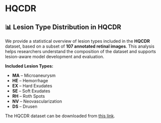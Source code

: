# HQCDR

## 📊 Lesion Type Distribution in HQCDR

We provide a statistical overview of lesion types included in the **HQCDR** dataset, based on a subset of **107 annotated retinal images**. This analysis helps researchers understand the composition of the dataset and supports lesion-aware model development and evaluation.

**Included Lesion Types:**

- **MA** – Microaneurysm  
- **HE** – Hemorrhage  
- **EX** – Hard Exudates  
- **SE** – Soft Exudates  
- **RH** – Roth Spots  
- **NV** – Neovascularization  
- **DS** – Drusen

  
The HQCDR dataset can be downloaded from [this link](https://drive.google.com/file/d/1368HgfogsjBzFa7DpF2mb20ScNaLlgSI/view?usp=drive_link).

